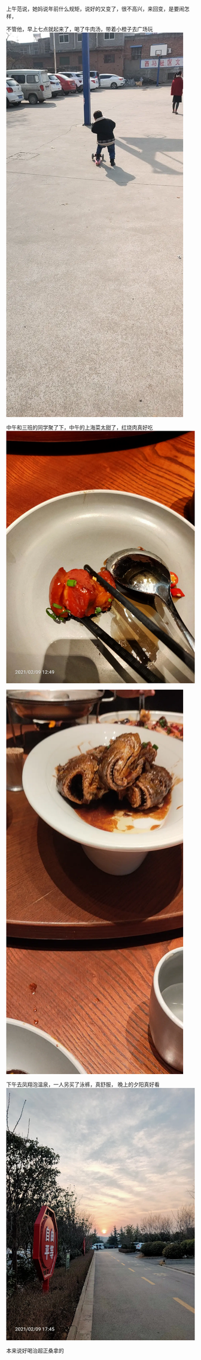 上午范说，她妈说年前什么规矩，说好的又变了，很不高兴，来回变，是要闹怎样，


不管他，早上七点就起来了，喝了牛肉汤，带着小橙子去广场玩
![](../../img/6904315-3c8e3e0a515f40b4.jpg)


中午和三班的同学聚了下，中午的上海菜太甜了，红烧肉真好吃![](../../img/6904315-fe8447a8659c280c.jpg)

![](../../img/6904315-a571506c1bf223b0.jpg)


下午去凤翔泡温泉，一人另买了泳裤，真舒服，
晚上的夕阳真好看
![](../../img/6904315-cffe8e39580074b5.jpg)


本来说好喝治超正桑拿的
